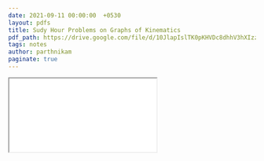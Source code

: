 ```yaml
---
date: 2021-09-11 00:00:00  +0530
layout: pdfs
title: Sudy Hour Problems on Graphs of Kinematics
pdf_path: https://drive.google.com/file/d/10JlapIslTK0pKHVDc8dhhV3hXIzzdo-z/preview?usp=sharing
tags: notes
author: parthnikam
paginate: true
---
```


<iframe class="embed-pdf" src="{{ page.pdf_path }}#toolbar=0" seamless="seamless" scrolling="no" style="overflow:hidden"></iframe>
